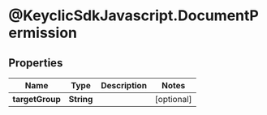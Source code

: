 # @KeyclicSdkJavascript.DocumentPermission

## Properties
Name | Type | Description | Notes
------------ | ------------- | ------------- | -------------
**targetGroup** | **String** |  | [optional] 


